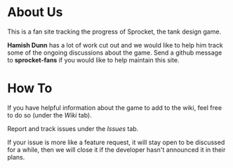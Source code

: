 # About Us
This is a fan site tracking the progress of Sprocket, the tank design game.

**Hamish Dunn** has a lot of work cut out and we would like to help him track some of the ongoing discussions about the game. Send a github message to **sprocket-fans** if you would like to help maintain this site.

# How To
If you have helpful information about the game to add to the wiki, feel free to do so (under the _Wiki_ tab). 

Report and track issues under the _Issues_ tab.

If your issue is more like a feature request, it will stay open to be discussed for a while, then we will close it if the developer hasn't announced it in their plans. 
